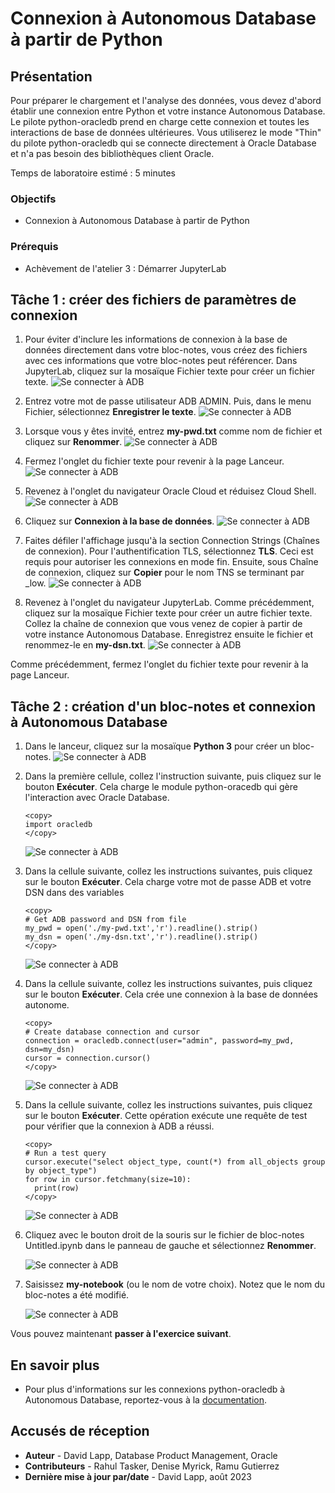 # Connexion à Autonomous Database à partir de Python

## Présentation

Pour préparer le chargement et l'analyse des données, vous devez d'abord établir une connexion entre Python et votre instance Autonomous Database. Le pilote python-oracledb prend en charge cette connexion et toutes les interactions de base de données ultérieures. Vous utiliserez le mode "Thin" du pilote python-oracledb qui se connecte directement à Oracle Database et n'a pas besoin des bibliothèques client Oracle.

Temps de laboratoire estimé : 5 minutes

### Objectifs

*   Connexion à Autonomous Database à partir de Python

### Prérequis

*   Achèvement de l'atelier 3 : Démarrer JupyterLab

## Tâche 1 : créer des fichiers de paramètres de connexion

1.  Pour éviter d'inclure les informations de connexion à la base de données directement dans votre bloc-notes, vous créez des fichiers avec ces informations que votre bloc-notes peut référencer. Dans JupyterLab, cliquez sur la mosaïque Fichier texte pour créer un fichier texte. ![Se connecter à ADB](images/connect-to-adb-01.png)
    
2.  Entrez votre mot de passe utilisateur ADB ADMIN. Puis, dans le menu Fichier, sélectionnez **Enregistrer le texte**. ![Se connecter à ADB](images/connect-to-adb-02.png)
    
3.  Lorsque vous y êtes invité, entrez **my-pwd.txt** comme nom de fichier et cliquez sur **Renommer**. ![Se connecter à ADB](images/connect-to-adb-03.png)
    
4.  Fermez l'onglet du fichier texte pour revenir à la page Lanceur. ![Se connecter à ADB](images/connect-to-adb-04.png)
    
5.  Revenez à l'onglet du navigateur Oracle Cloud et réduisez Cloud Shell. ![Se connecter à ADB](images/connect-to-adb-05.png)
    
6.  Cliquez sur **Connexion à la base de données**. ![Se connecter à ADB](images/connect-to-adb-06.png)
    
7.  Faites défiler l'affichage jusqu'à la section Connection Strings (Chaînes de connexion). Pour l'authentification TLS, sélectionnez **TLS**. Ceci est requis pour autoriser les connexions en mode fin. Ensuite, sous Chaîne de connexion, cliquez sur **Copier** pour le nom TNS se terminant par \_low. ![Se connecter à ADB](images/connect-to-adb-07.png)
    
8.  Revenez à l'onglet du navigateur JupyterLab. Comme précédemment, cliquez sur la mosaïque Fichier texte pour créer un autre fichier texte. Collez la chaîne de connexion que vous venez de copier à partir de votre instance Autonomous Database. Enregistrez ensuite le fichier et renommez-le en **my-dsn.txt**. ![Se connecter à ADB](images/connect-to-adb-08.png)
    

Comme précédemment, fermez l'onglet du fichier texte pour revenir à la page Lanceur.

## Tâche 2 : création d'un bloc-notes et connexion à Autonomous Database

1.  Dans le lanceur, cliquez sur la mosaïque **Python 3** pour créer un bloc-notes. ![Se connecter à ADB](images/connect-to-adb-09.png)
    
2.  Dans la première cellule, collez l'instruction suivante, puis cliquez sur le bouton **Exécuter**. Cela charge le module python-oracedb qui gère l'interaction avec Oracle Database.
    
        <copy>
        import oracledb
        </copy>
        
    
    ![Se connecter à ADB](images/connect-to-adb-10.png)
    
3.  Dans la cellule suivante, collez les instructions suivantes, puis cliquez sur le bouton **Exécuter**. Cela charge votre mot de passe ADB et votre DSN dans des variables
    
        <copy>
        # Get ADB password and DSN from file
        my_pwd = open('./my-pwd.txt','r').readline().strip()
        my_dsn = open('./my-dsn.txt','r').readline().strip()
        </copy>
        
    
    ![Se connecter à ADB](images/connect-to-adb-11.png)
    
4.  Dans la cellule suivante, collez les instructions suivantes, puis cliquez sur le bouton **Exécuter**. Cela crée une connexion à la base de données autonome.
    
        <copy>
        # Create database connection and cursor
        connection = oracledb.connect(user="admin", password=my_pwd, dsn=my_dsn)
        cursor = connection.cursor()
        </copy>
        
    
    ![Se connecter à ADB](images/connect-to-adb-12.png)
    
5.  Dans la cellule suivante, collez les instructions suivantes, puis cliquez sur le bouton **Exécuter**. Cette opération exécute une requête de test pour vérifier que la connexion à ADB a réussi.
    
        <copy>
        # Run a test query
        cursor.execute("select object_type, count(*) from all_objects group by object_type")
        for row in cursor.fetchmany(size=10):
          print(row)
        </copy>
        
    
    ![Se connecter à ADB](images/connect-to-adb-13.png)
    
6.  Cliquez avec le bouton droit de la souris sur le fichier de bloc-notes Untitled.ipynb dans le panneau de gauche et sélectionnez **Renommer**.
    
    ![Se connecter à ADB](images/connect-to-adb-14.png)
    
7.  Saisissez **my-notebook** (ou le nom de votre choix). Notez que le nom du bloc-notes a été modifié.
    
    ![Se connecter à ADB](images/connect-to-adb-15.png)
    

Vous pouvez maintenant **passer à l'exercice suivant**.

## En savoir plus

*   Pour plus d'informations sur les connexions python-oracledb à Autonomous Database, reportez-vous à la [documentation](https://python-oracledb.readthedocs.io/en/latest/user_guide/connection_handling.html#connecting-to-oracle-cloud-autonomous-databases).

## Accusés de réception

*   **Auteur** - David Lapp, Database Product Management, Oracle
*   **Contributeurs** - Rahul Tasker, Denise Myrick, Ramu Gutierrez
*   **Dernière mise à jour par/date** - David Lapp, août 2023